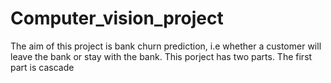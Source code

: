 # Computer_vision_project

The aim of this project is bank churn prediction, i.e whether a customer will leave the bank or stay with the bank. This porject has two parts. The first part is 
cascade
